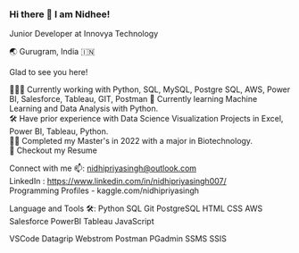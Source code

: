 ### Hi there 👋 I am Nidhee!
Junior Developer at Innovya Technology  

🌏 Gurugram, India 🇮🇳

Glad to see you here!   

👨🏽‍💻   Currently working with Python, SQL, MySQL, Postgre SQL, AWS, Power BI, Salesforce, Tableau, GIT, Postman
🚀   Currently learning Machine Learning and Data Analysis with Python.  
🛠    Have prior experience with Data Science Visualization Projects in Excel, Power BI, Tableau, Python.  
🧑‍🎓    Completed my Master's in 2022 with a major in Biotechnology.  
📝 Checkout my Resume

Connect with me 📫: nidhipriyasingh@outlook.com  
LinkedIn           : https://www.linkedin.com/in/nidhipriyasingh007/         
Programming Profiles - kaggle.com/nidhipriyasingh	

Language and Tools 🛠:
Python  SQL  Git  PostgreSQL  HTML  CSS
AWS  Salesforce  PowerBI  Tableau  JavaScript 
  
VSCode  Datagrip  Webstrom  Postman PGadmin
SSMS  SSIS


